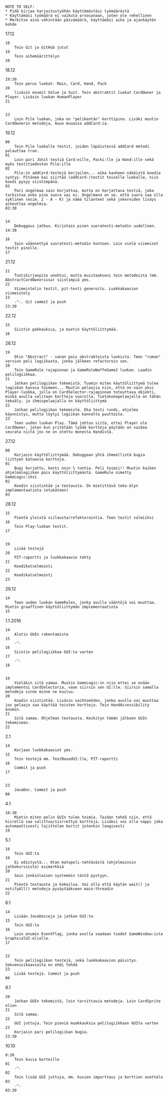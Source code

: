 
	NOTE TO SELF:
	* Pidä kirjaa harjoitustyöhön käyttämästäsi työmäärästä
	* Käyttämäsi työmäärä ei vaikuta arvosanaan, joten ole rehellinen
	* Merkitse aina vähintään päivämäärä, käyttämäsi aika ja ajankäytön kohde

17.12

	18
		Tein Git ja GitHub jutut
	19
		Tein aihemäärittelyn
	20
	
18.12

	19:30
		Tein perus luokat: Main, Card, Hand, Pack
	20
		lisäsin enumit Value ja Suit. Tein abstraktit luokat CardOwner ja Player. Lisäsin luokan HumanPlayer
	21

	
	23
		Loin Pile luokan, joka on "pelikentän" korttipino. Lisäki muutin CardOwnerin metodeja, muun muuassa addCard:ia.

19.12

	00
		Tein Pile luokalle testit, joiden läpäistessä addCard metodi palauttaa true.
	01
		Loin pari JUnit testiä Card:eille, Packi:lle ja Hand:ille sekä myös testitiedoston Pile:ille
	02
		Pile:in addCard-testejä korjailen... aika kauheen näköistä koodia syntyy. Pitänee kai siirtää (addCard-)testit toiselle luokalle, niin koodi pysyy siistimpänä.
	03
		Pari ongelmaa sain korjattua, mutta on korjattava testiä, joka tarkistaa onko pino suora vai ei. Ongelmana on se, että suora saa olla syklinen (esim. 2 - A - K) ja nämä tilanteet sekä jokereiden lisäys aiheuttaa ongelmia.
	03:30

	
	14
		Debuggaus jatkuu. Kirjotain pinon suoratesti-metodin uudelleen.
	14:30

	16
		Sain väännettyä suoratesti-metodin kuntoon. Loin vielä viimeiset testit pinolle.
	17
	
21.12

	21
		Tuntikirjanpito unohtui, mutta muistaakseni tein metodeista (mm. AbstractCardOwnerissa) siistimpiä yms.
	22
		Viimeistelin testit, pit-testi generoitu. Luokkakaavion viimeistely
	23
		-"-. Git commit ja push
	23:30
		
22.12

	15
		Siistin pakkauksia, ja mietin käyttöliittymää.
	16
	
26.12
	
	19
		Otin "Abstract" - sanan pois abstrakteista luokista. Teen "ruman" version peli logiikasta, jonka jälkeen refactoroin sen.
	20
		Tein GameRule rajapinnan ja GameRuleWaffeGame2 luokan. Laadin pelilogiikkaa.
	21	
		Jatkan pelilogiikan tekemistä. Tuumin miten käyttöliittymä tulee logiikan kanssa toimeen... Muutin pelaajia niin, että on vain yksi Player-luokka, jolla on CardSelector-rajapinnan toteuttava objekti, minkä avulla valitaan kortteja vuorolla. Tietokonepelaajalla on tähän tekoäly, ja ihmispelaajalla on käyttöliittymä
	22
		Jatkan pelilogiikan tekemistä. Eka testi rundi, ohjelma käynnistyi, mutta löytyi logiikan kannalta puutteita.
	23
		Teen uuden luokan Play. Tämä johtuu siitä, ettei Player ole CardOwner, joten kun yritetään lyödä kortteja pöytään on vaikea seurata niitä jos ne on otettu monesta Handistä.

27.12

	00
		Korjasin käyttöliittymää. Debuggaan yhtä ihmeellistä bugia liittyen katoavia kortteja.
	01
		Bugi korjattu, kesti noin ½ tuntia. Peli toimii!! Muutin kaiken ohjelmalogiikan pois käyttöliittymästä. GameRule nimetty GameLogic:iksi
	02
		Koodin siistintää ja testausta. On mietittävä teko-älyn implementaatiota (etukäteen)
	03
	
28.12
	
	15
		Pientä yleistä viilausta/refaktorointia. Teen testit valmiiksi
	16
		Tein Play-luokan testit.
	17
	
	
	19
		Lisää testejä
	20
		PIT-raportti ja luokkakaavio tehty
	21
		Koodikatselmointi
	22
		Koodikatselmointi
	23
	
29.12

	14
		Teen uuden luokan GameRules, jonka avulla sääntöjä voi muuttaa. Mietin graaffisen käyttöliittymän implementaatiota
	15
	
1.1.2016

	14
		Alotin GUIn rakentamista
	15
		-"-
	16
		Siistin pelilogiikkaa GUI:ta varten
	17
		-"-
	18
	
	
	19
		Vieläkin sitä samaa. Muutin GameLogic:in niin ettei se enään implementoi CardSelectoria, vaan siirsin sen UI:lle. Siirsin samalla metodeja sinne minne ne kuuluu.
	20
		Koodin siistintää. Lisäsin vaihtoehdon, jonka avulla voi muuttaa jos pelaaja saa käyttää toisten kortteja. Tein HandAccessibility enumin.
	21
		Sitä samaa. Ohjelman testausta. Keskityn tämän jälkeen GUIn tekemiseen.
	22
	
2.1
	
	14
		Korjaan luokkakaaviot yms.
	15
		Tein testejä mm. TextBasedUI:lle, PIT-raportti
	16
		Commit ja push
	17


	23
		JavaDoc. Commit ja push
	00
	
4.1

	18:30
		Mietin miten pelin GUIn tulee toimia. Taidan tehdä niin, että hiirellä saa valittua/siirrettyä kortteja. Lisäksi voi olla nappi joka automaattisesti lajittelee kortit jotenkin loogisesti
	19

5.1

	18
		Tein GUI:ta
	19
		Ei edistystä... Otan matopeli-tehtävästä (ohjelmoinnin jatkokurssista) esimerkkiä
	20
		Sain jonkinlaisen systeemin tästä pystyyn.
	21
		Pientä testausta ja kokeilua. Voi olla että käytän wait() ja notifyAll() metodeja pysäytääkseen main-threadin
	22
	
6.1

	14
		Lisään JavaDocceja ja jatkan GUI:ta
	15
		Tein GUI:ta
	16
		Loin enumin EventFlag, jonka avulla saadaan tiedot GameWindow:ista GraphicalUI-oliolle.
	17
	
	
	22
		Tein pelilogiikan testejä, sekä luokkakaavion päivitys. Sekvenssikaavioita en ehdi tehdä
	23
		Lisää testejä. Commit ja push
	00
	
9.1

	20
		Jatkan GUIn tekemistä, loin tarvittavia metodeja. Loin CardSprite olion
	21
		Sitä samaa. 
	22
		GUI juttuja. Tein pieniä muokkauksia pelilogiikkaan GUIta varten
	23
		Korjasin pari pelilogiikan bugia. 
	23:30
	
10.10

	0:30
		Tein kuvia korteille
	01
		-"-
	02
		Tein lisää GUI juttuja, mm. kuvien importtaus ja korttien asettelu
	03
		-"-
	03:30
	

	